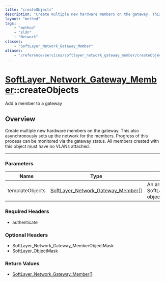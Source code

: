 ```yaml
---
title: "createObjects"
description: "Create multiple new hardware members on the gateway. This also asynchronously sets up the network for the members. Progr... "
layout: "method"
tags:
    - "method"
    - "sldn"
    - "Network"
classes:
    - "SoftLayer_Network_Gateway_Member"
aliases:
    - "/reference/services/softlayer_network_gateway_member/createObjects"
---
```

# [SoftLayer_Network_Gateway_Member](/reference/services/SoftLayer_Network_Gateway_Member)::createObjects

Add a member to a gateway


## Overview 
Create multiple new hardware members on the gateway. This also asynchronously sets up the network for the members. Progress of this process can be monitored via the gateway status. All members created with this object must have no VLANs attached. 

-----

### Parameters 
|Name | Type | Description |
| --- | --- | --- |
|templateObjects| <a href='/reference/datatypes/SoftLayer_Network_Gateway_Member'>SoftLayer_Network_Gateway_Member[] </a>| An array of SoftLayer_Network_Gateway_Member objects that you wish to create.|


### Required Headers
* authenticate


### Optional Headers
* SoftLayer_Network_Gateway_MemberObjectMask
* SoftLayer_ObjectMask

### Return Values
* <a href='/reference/datatypes/SoftLayer_Network_Gateway_Member'>SoftLayer_Network_Gateway_Member[] </a>




